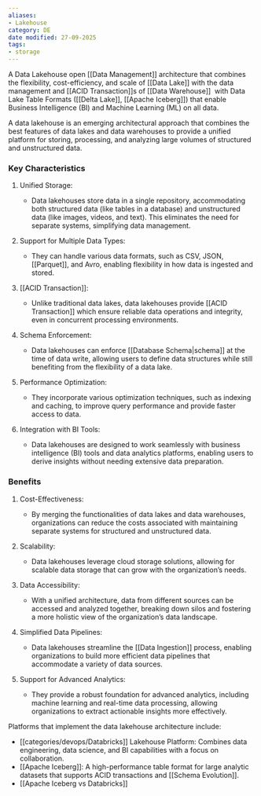 ```yaml
---
aliases:
- Lakehouse
category: DE
date modified: 27-09-2025
tags:
- storage
---
```

A Data Lakehouse open [[Data Management]] architecture that combines the flexibility, cost-efficiency, and scale of [[Data Lake]] with the data management and [[ACID Transaction]]s of [[Data Warehouse]]  with Data Lake Table Formats ([[Delta Lake]], [[Apache Iceberg]]) that enable Business Intelligence (BI) and Machine Learning (ML) on all data.

A data lakehouse is an emerging architectural approach that combines the best features of data lakes and data warehouses to provide a unified platform for storing, processing, and analyzing large volumes of structured and unstructured data.
### Key Characteristics

1. Unified Storage:
   - Data lakehouses store data in a single repository, accommodating both structured data (like tables in a database) and unstructured data (like images, videos, and text). This eliminates the need for separate systems, simplifying data management.

1. Support for Multiple Data Types:
   - They can handle various data formats, such as CSV, JSON, [[Parquet]], and Avro, enabling flexibility in how data is ingested and stored.

3. [[ACID Transaction]]:
   - Unlike traditional data lakes, data lakehouses provide [[ACID Transaction]] which ensure reliable data operations and integrity, even in concurrent processing environments.

1. Schema Enforcement:
   - Data lakehouses can enforce [[Database Schema|schema]] at the time of data write, allowing users to define data structures while still benefiting from the flexibility of a data lake.

1. Performance Optimization:
   - They incorporate various optimization techniques, such as indexing and caching, to improve query performance and provide faster access to data.

1. Integration with BI Tools:
   - Data lakehouses are designed to work seamlessly with business intelligence (BI) tools and data analytics platforms, enabling users to derive insights without needing extensive data preparation.

### Benefits

1. Cost-Effectiveness:
   - By merging the functionalities of data lakes and data warehouses, organizations can reduce the costs associated with maintaining separate systems for structured and unstructured data.

1. Scalability:
   - Data lakehouses leverage cloud storage solutions, allowing for scalable data storage that can grow with the organization’s needs.

1. Data Accessibility:
   - With a unified architecture, data from different sources can be accessed and analyzed together, breaking down silos and fostering a more holistic view of the organization’s data landscape.

1. Simplified Data Pipelines:
   - Data lakehouses streamline the [[Data Ingestion]] process, enabling organizations to build more efficient data pipelines that accommodate a variety of data sources.

1. Support for Advanced Analytics:
   - They provide a robust foundation for advanced analytics, including machine learning and real-time data processing, allowing organizations to extract actionable insights more effectively.

Platforms that implement the data lakehouse architecture include:
- [[categories/devops/Databricks]] Lakehouse Platform: Combines data engineering, data science, and BI capabilities with a focus on collaboration.
- [[Apache Iceberg]]: A high-performance table format for large analytic datasets that supports ACID transactions and [[Schema Evolution]].
- [[Apache Iceberg vs Databricks]]

